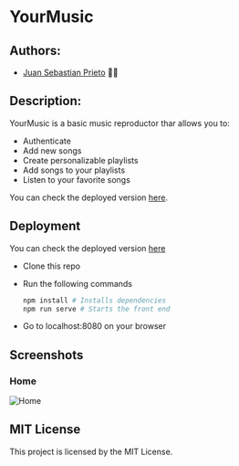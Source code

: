 # YourMusic


## Authors:

* [Juan Sebastian Prieto](https://github.com/jsprieto10) 👨‍💻 

## Description:

YourMusic is a basic music reproductor thar allows you to:
- Authenticate
- Add new songs 
- Create personalizable playlists
- Add songs to your playlists
- Listen to your favorite songs

You can check the deployed version [here](https://inalambria-front.jsprieto10.vercel.app/).

## Deployment

You can check the deployed version [here](https://inalambria-front.jsprieto10.vercel.app/)
- Clone this repo

- Run the following commands

  ```bash
  npm install # Installs dependencies
  npm run serve # Starts the front end
  ```

- Go to localhost:8080 on your browser


## Screenshots

### Home
![Home](https://i.imgur.com/RonHX4b.png)


## MIT License

This project is licensed by the MIT License.



